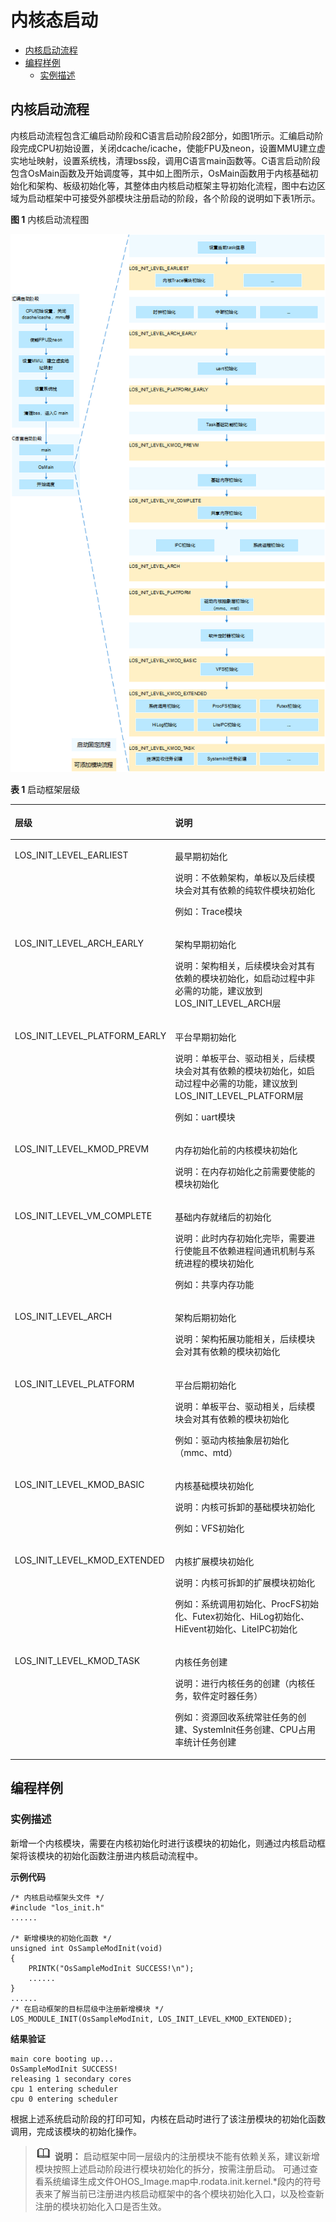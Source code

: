 # 内核态启动<a name="ZH-CN_TOPIC_0000001127506594"></a>

-   [内核启动流程](#section9882154318299)
-   [编程样例](#section19145114703217)
    -   [实例描述](#section1045483642518)


## 内核启动流程<a name="section9882154318299"></a>

内核启动流程包含汇编启动阶段和C语言启动阶段2部分，如图1所示。汇编启动阶段完成CPU初始设置，关闭dcache/icache，使能FPU及neon，设置MMU建立虚实地址映射，设置系统栈，清理bss段，调用C语言main函数等。C语言启动阶段包含OsMain函数及开始调度等，其中如上图所示，OsMain函数用于内核基础初始化和架构、板级初始化等，其整体由内核启动框架主导初始化流程，图中右边区域为启动框架中可接受外部模块注册启动的阶段，各个阶段的说明如下表1所示。

**图 1**  内核启动流程图<a name="fig1372861419385"></a>  


![](figure/zh-cn_image_0000001178856385.png)

**表 1**  启动框架层级

<a name="table38544719428"></a>
<table><thead align="left"><tr id="row286134714423"><th class="cellrowborder" valign="top" width="35.58%" id="mcps1.2.3.1.1"><p id="p886164717423"><a name="p886164717423"></a><a name="p886164717423"></a>层级</p>
</th>
<th class="cellrowborder" valign="top" width="64.42%" id="mcps1.2.3.1.2"><p id="p586194716421"><a name="p586194716421"></a><a name="p586194716421"></a>说明</p>
</th>
</tr>
</thead>
<tbody><tr id="row48664764218"><td class="cellrowborder" valign="top" width="35.58%" headers="mcps1.2.3.1.1 "><p id="p7861447174211"><a name="p7861447174211"></a><a name="p7861447174211"></a>LOS_INIT_LEVEL_EARLIEST</p>
</td>
<td class="cellrowborder" valign="top" width="64.42%" headers="mcps1.2.3.1.2 "><p id="p1561350125815"><a name="p1561350125815"></a><a name="p1561350125815"></a>最早期初始化</p>
<p id="p13865183210552"><a name="p13865183210552"></a><a name="p13865183210552"></a>说明：不依赖架构，单板以及后续模块会对其有依赖的纯软件模块初始化</p>
<p id="p1686104764216"><a name="p1686104764216"></a><a name="p1686104764216"></a>例如：Trace模块</p>
</td>
</tr>
<tr id="row4861478429"><td class="cellrowborder" valign="top" width="35.58%" headers="mcps1.2.3.1.1 "><p id="p1986164710423"><a name="p1986164710423"></a><a name="p1986164710423"></a>LOS_INIT_LEVEL_ARCH_EARLY</p>
</td>
<td class="cellrowborder" valign="top" width="64.42%" headers="mcps1.2.3.1.2 "><p id="p6864470423"><a name="p6864470423"></a><a name="p6864470423"></a>架构早期初始化</p>
<p id="p118192355598"><a name="p118192355598"></a><a name="p118192355598"></a>说明：架构相关，后续模块会对其有依赖的模块初始化，如启动过程中非必需的功能，建议放到LOS_INIT_LEVEL_ARCH层</p>
</td>
</tr>
<tr id="row98694774219"><td class="cellrowborder" valign="top" width="35.58%" headers="mcps1.2.3.1.1 "><p id="p118624714210"><a name="p118624714210"></a><a name="p118624714210"></a>LOS_INIT_LEVEL_PLATFORM_EARLY</p>
</td>
<td class="cellrowborder" valign="top" width="64.42%" headers="mcps1.2.3.1.2 "><p id="p118531052143510"><a name="p118531052143510"></a><a name="p118531052143510"></a>平台早期初始化</p>
<p id="p666132195816"><a name="p666132195816"></a><a name="p666132195816"></a>说明：单板平台、驱动相关，后续模块会对其有依赖的模块初始化，如启动过程中必需的功能，建议放到LOS_INIT_LEVEL_PLATFORM层</p>
<p id="p1986104794218"><a name="p1986104794218"></a><a name="p1986104794218"></a>例如：uart模块</p>
</td>
</tr>
<tr id="row8863470423"><td class="cellrowborder" valign="top" width="35.58%" headers="mcps1.2.3.1.1 "><p id="p19861547114214"><a name="p19861547114214"></a><a name="p19861547114214"></a>LOS_INIT_LEVEL_KMOD_PREVM</p>
</td>
<td class="cellrowborder" valign="top" width="64.42%" headers="mcps1.2.3.1.2 "><p id="p2862471421"><a name="p2862471421"></a><a name="p2862471421"></a>内存初始化前的内核模块初始化</p>
<p id="p989110481520"><a name="p989110481520"></a><a name="p989110481520"></a>说明：在内存初始化之前需要使能的模块初始化</p>
</td>
</tr>
<tr id="row4861147124218"><td class="cellrowborder" valign="top" width="35.58%" headers="mcps1.2.3.1.1 "><p id="p16863472426"><a name="p16863472426"></a><a name="p16863472426"></a>LOS_INIT_LEVEL_VM_COMPLETE</p>
</td>
<td class="cellrowborder" valign="top" width="64.42%" headers="mcps1.2.3.1.2 "><p id="p1186114715427"><a name="p1186114715427"></a><a name="p1186114715427"></a>基础内存就绪后的初始化</p>
<p id="p26441930165910"><a name="p26441930165910"></a><a name="p26441930165910"></a>说明：此时内存初始化完毕，需要进行使能且不依赖进程间通讯机制与系统进程的模块初始化</p>
<p id="p76991543175013"><a name="p76991543175013"></a><a name="p76991543175013"></a>例如：共享内存功能</p>
</td>
</tr>
<tr id="row12869472429"><td class="cellrowborder" valign="top" width="35.58%" headers="mcps1.2.3.1.1 "><p id="p178694712429"><a name="p178694712429"></a><a name="p178694712429"></a>LOS_INIT_LEVEL_ARCH</p>
</td>
<td class="cellrowborder" valign="top" width="64.42%" headers="mcps1.2.3.1.2 "><p id="p1086104719427"><a name="p1086104719427"></a><a name="p1086104719427"></a>架构后期初始化</p>
<p id="p556511281688"><a name="p556511281688"></a><a name="p556511281688"></a>说明：架构拓展功能相关，后续模块会对其有依赖的模块初始化</p>
</td>
</tr>
<tr id="row128624717424"><td class="cellrowborder" valign="top" width="35.58%" headers="mcps1.2.3.1.1 "><p id="p198684711427"><a name="p198684711427"></a><a name="p198684711427"></a>LOS_INIT_LEVEL_PLATFORM</p>
</td>
<td class="cellrowborder" valign="top" width="64.42%" headers="mcps1.2.3.1.2 "><p id="p65519915524"><a name="p65519915524"></a><a name="p65519915524"></a>平台后期初始化</p>
<p id="p187247164213"><a name="p187247164213"></a><a name="p187247164213"></a>说明：单板平台、驱动相关，后续模块会对其有依赖的模块初始化</p>
<p id="p138046651010"><a name="p138046651010"></a><a name="p138046651010"></a>例如：驱动内核抽象层初始化（mmc、mtd）</p>
</td>
</tr>
<tr id="row2149155220436"><td class="cellrowborder" valign="top" width="35.58%" headers="mcps1.2.3.1.1 "><p id="p8150105215436"><a name="p8150105215436"></a><a name="p8150105215436"></a>LOS_INIT_LEVEL_KMOD_BASIC</p>
</td>
<td class="cellrowborder" valign="top" width="64.42%" headers="mcps1.2.3.1.2 "><p id="p81509525436"><a name="p81509525436"></a><a name="p81509525436"></a>内核基础模块初始化</p>
<p id="p763134221115"><a name="p763134221115"></a><a name="p763134221115"></a>说明：内核可拆卸的基础模块初始化</p>
<p id="p7781186191213"><a name="p7781186191213"></a><a name="p7781186191213"></a>例如：VFS初始化</p>
</td>
</tr>
<tr id="row19671355174317"><td class="cellrowborder" valign="top" width="35.58%" headers="mcps1.2.3.1.1 "><p id="p1596825564317"><a name="p1596825564317"></a><a name="p1596825564317"></a>LOS_INIT_LEVEL_KMOD_EXTENDED</p>
</td>
<td class="cellrowborder" valign="top" width="64.42%" headers="mcps1.2.3.1.2 "><p id="p6968155513438"><a name="p6968155513438"></a><a name="p6968155513438"></a>内核扩展模块初始化</p>
<p id="p669712304124"><a name="p669712304124"></a><a name="p669712304124"></a>说明：内核可拆卸的扩展模块初始化</p>
<p id="p7600114618125"><a name="p7600114618125"></a><a name="p7600114618125"></a>例如：系统调用初始化、ProcFS初始化、Futex初始化、HiLog初始化、HiEvent初始化、LiteIPC初始化</p>
</td>
</tr>
<tr id="row357517134414"><td class="cellrowborder" valign="top" width="35.58%" headers="mcps1.2.3.1.1 "><p id="p12575676449"><a name="p12575676449"></a><a name="p12575676449"></a>LOS_INIT_LEVEL_KMOD_TASK</p>
</td>
<td class="cellrowborder" valign="top" width="64.42%" headers="mcps1.2.3.1.2 "><p id="p7128122619143"><a name="p7128122619143"></a><a name="p7128122619143"></a>内核任务创建</p>
<p id="p1657587184419"><a name="p1657587184419"></a><a name="p1657587184419"></a>说明：进行内核任务的创建（内核任务，软件定时器任务）</p>
<p id="p55485297219"><a name="p55485297219"></a><a name="p55485297219"></a>例如：资源回收系统常驻任务的创建、SystemInit任务创建、CPU占用率统计任务创建</p>
</td>
</tr>
</tbody>
</table>

## 编程样例<a name="section19145114703217"></a>

### 实例描述<a name="section1045483642518"></a>

新增一个内核模块，需要在内核初始化时进行该模块的初始化，则通过内核启动框架将该模块的初始化函数注册进内核启动流程中。

**示例代码**

```
/* 内核启动框架头文件 */
#include "los_init.h"
......

/* 新增模块的初始化函数 */
unsigned int OsSampleModInit(void)
{
    PRINTK("OsSampleModInit SUCCESS!\n");
    ......
}
......
/* 在启动框架的目标层级中注册新增模块 */
LOS_MODULE_INIT(OsSampleModInit, LOS_INIT_LEVEL_KMOD_EXTENDED);
```

**结果验证**

```
main core booting up...
OsSampleModInit SUCCESS!
releasing 1 secondary cores
cpu 1 entering scheduler
cpu 0 entering scheduler
```

根据上述系统启动阶段的打印可知，内核在启动时进行了该注册模块的初始化函数调用，完成该模块的初始化操作。

>![](../public_sys-resources/icon-note.gif) **说明：** 
>启动框架中同一层级内的注册模块不能有依赖关系，建议新增模块按照上述启动阶段进行模块初始化的拆分，按需注册启动。
>可通过查看系统编译生成文件OHOS\_Image.map中.rodata.init.kernel.\*段内的符号表来了解当前已注册进内核启动框架中的各个模块初始化入口，以及检查新注册的模块初始化入口是否生效。

